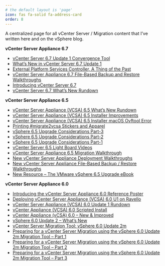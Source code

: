 ```yaml
---
# the default layout is 'page'
icon: fas fa-solid fa-address-card
order: 8
---
```


A centralized page for all vCenter Server / Migration content that I’ve written here and on the vSphere blog.

**vCenter Server Appliance 6.7**

- [vCenter Server 6.7 Update 1 Convergence Tool](https://emadyounis.com/vcenter-server-6-7-update-1-convergence-tool/)
- [What’s New in vCenter Server 6.7 Update 1](https://emadyounis.com/whats-new-in-vcenter-server-6-7-update-1/)
- [External Platform Services Controller, A Thing of the Past](https://blogs.vmware.com/vsphere/2018/11/external-platform-services-controller-a-thing-of-the-past.html "External Platform Services Controller, A Thing of the Past")
- [vCenter Server Appliance 6.7 File-Based Backup and Restore Walkthroughs](https://blogs.vmware.com/vsphere/2018/05/vcenter-server-appliance-6-7-file-based-backup-and-restore-walkthroughs.html "vCenter Server Appliance 6.7 File-Based Backup and Restore Walkthroughs")
- [Introducing vCenter Server 6.7](https://blogs.vmware.com/vsphere/2018/04/introducing-vcenter-server-6-7.html "Introducing vCenter Server 6.7")
- [vCenter Server 6.7 What’s New Rundown](https://emadyounis.com/vcenter-server-6-7-whats-new-rundown/)

**vCenter Server Appliance 6.5**

- [v](http://eyounis.staging.wpengine.com/vcenter/vcenter-server-appliance-vcsa-6-5-whats-new-rundown/)[Center Server Appliance (VCSA) 6.5 What’s New Rundown](http://eyounis.staging.wpengine.com/vcenter/vcenter-server-appliance-vcsa-6-5-whats-new-rundown/)
- [vCenter Server Appliance (VCSA) 6.5 Installer Improvements](http://eyounis.staging.wpengine.com/vcenter/vcenter-server-appliance-vcsa-6-5-installer-improvements/)
- [vCenter Server Appliance (VCSA) 6.5 Installer macOS Ovftool Error](http://eyounis.staging.wpengine.com/vcenter/vcenter-server-appliance-vcsa-6-5-installer-macos-ovftool-error/)
- [Printing #migrate2vcsa Stickers and Apparel](http://eyounis.staging.wpengine.com/vcenter/printing-migrate2vcsa-stickers-and-apparel/)
- [vSphere 6.5 Upgrade Considerations Part-3](https://blogs.vmware.com/vsphere/2017/08/vsphere-6-5-upgrade-considerations-part-3.html "vSphere 6.5 Upgrade Considerations Part-3")
- [vSphere 6.5 Upgrade Considerations Part-2](https://blogs.vmware.com/vsphere/2017/07/vsphere-6-5-upgrade-considerations-part-2.html "vSphere 6.5 Upgrade Considerations Part-2")
- [vSphere 6.5 Upgrade Considerations Part-1](https://blogs.vmware.com/vsphere/2017/05/vsphere-6-5-upgrade-considerations-part-1.html)
- [vCenter Server 6.5 Light Board Videos](https://blogs.vmware.com/vsphere/2017/08/vcenter-server-6-5-light-board-videos.html "vCenter Server 6.5 Light Board Videos")
- [vCenter Server Appliance 6.5 Migration Walkthrough](https://blogs.vmware.com/vsphere/2017/01/vcenter-server-appliance-6-5-migration-walkthrough.html "vCenter Server Appliance 6.5 Migration Walkthrough")
- [New vCenter Server Appliance Deployment Walkthroughs](https://blogs.vmware.com/vsphere/2017/01/new-vcenter-server-appliance-deployment-walkthroughs.html "New vCenter Server Appliance Deployment Walkthroughs")
- [New vCenter Server Appliance File-Based Backup / Restore Walkthroughs](https://blogs.vmware.com/vsphere/2017/01/vcenter-server-appliance-file-based-backup-restore-walkthroughs.html "New vCenter Server Appliance File-Based Backup / Restore Walkthroughs")
- [New Resource – The VMware vSphere 6.5 Upgrade eBook](https://emadyounis.com/new-resource-vmware-vsphere-6-5-upgrade-ebook/)

**vCenter Server Appliance 6.0**

- [Introducing the vCenter Server Appliance 6.0 Reference Poster](https://blogs.vmware.com/vsphere/2016/07/introducing-the-vcenter-server-appliance-6-0-reference-poster.html)
- [Deploying vCenter Server Appliance (VCSA) 6.0 U1 on Ravello](http://eyounis.staging.wpengine.com/vcenter/deploying-vcenter-server-appliance-vcsa-6-0-u1-on-ravello/)
- [vCenter Server Appliance (VCSA) 6.0 Update 1 Rundown](http://eyounis.staging.wpengine.com/vcenter/vcenter-server-appliance-vcsa-6-0-update-1-rundown/)
- [vCenter Appliance (VCSA) 6.0 Scripted Install](http://eyounis.staging.wpengine.com/vcenter/vcenter-appliance-vcsa-6-0-scripted-install/)
- [vCenter Appliance (vCSA) 6.0 – New &amp; Improved](http://eyounis.staging.wpengine.com/vcenter/vcenter-appliance-vcsa-6-0-new-improved/)
- [vSphere 6.0 Update 2 – What’s New](https://blogs.vmware.com/vsphere/2016/04/vsphere-6-0-update-2-whats-new.html)
- [vCenter Server Migration Tool: vSphere 6.0 Update 2m](https://blogs.vmware.com/vsphere/2016/09/vcenter-server-migration-tool-vsphere-6-0-update-2m.html)
- [Preparing for a vCenter Server Migration using the vSphere 6.0 Update 2m Migration Tool – Part 1](https://blogs.vmware.com/vsphere/2016/09/preparing-for-a-vcenter-server-migration-using-the-vsphere-6-0-update-2m-migration-tool-part-1.html)
- [Preparing for a vCenter Server Migration using the vSphere 6.0 Update 2m Migration Tool – Part 2](https://blogs.vmware.com/vsphere/2016/10/preparing-vcenter-server-migration-using-vsphere-6-0-update-2m-migration-tool-part-2.html)
- [Preparing for a vCenter Server Migration using the vSphere 6.0 Update 2m Migration Tool – Part 3](https://blogs.vmware.com/vsphere/2016/10/preparing-vcenter-server-migration-using-vsphere-6-0-update-2m-migration-tool-part-3.html)